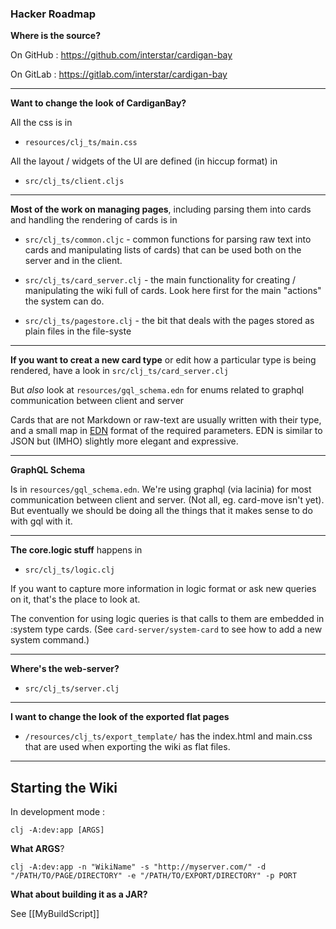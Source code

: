 ### Hacker Roadmap

**Where is the source?**

On GitHub : <https://github.com/interstar/cardigan-bay>

On GitLab : <https://gitlab.com/interstar/cardigan-bay>


----


**Want to change the look of CardiganBay?**

All the css is in 

* `resources/clj_ts/main.css`

All the layout / widgets of the UI are defined (in hiccup format) in 

* `src/clj_ts/client.cljs`


----


**Most of the work on managing pages**, including parsing them into cards and handling the rendering of cards is in

* `src/clj_ts/common.cljc` - common functions for parsing raw text into cards and manipulating lists of cards) that can be used both on the server and in the client.

* `src/clj_ts/card_server.clj` - the main functionality for creating / manipulating the wiki full of cards. Look here first for the main "actions" the system can do.

* `src/clj_ts/pagestore.clj` - the bit that deals with the pages stored as plain files in the file-syste


----

**If you want to creat a new card type** or edit how a particular type is being rendered, have a look in  `src/clj_ts/card_server.clj` 

But *also* look at `resources/gql_schema.edn` for enums related to graphql communication between client and server

Cards that are not Markdown or raw-text are usually written with their type, and a small map in [EDN](https://github.com/edn-format/edn) format of the required parameters. EDN is similar to JSON but (IMHO) slightly more elegant and expressive.  


----

**GraphQL Schema**

Is in `resources/gql_schema.edn`. We're using graphql (via lacinia) for most communication between client and server. (Not all, eg. card-move isn't yet). But eventually we should be doing all the things that it makes sense to do with gql with it.


----

**The core.logic stuff** happens in 

* `src/clj_ts/logic.clj` 

If you want to capture more information in logic format or ask new queries on it, that's the place to look at.

The convention for using logic queries is that calls to them are embedded in :system type cards. (See `card-server/system-card` to see how to add a new system command.)


----

**Where's the web-server?**

* `src/clj_ts/server.clj`


----
**I want to change the look of the exported flat pages**

* `/resources/clj_ts/export_template/` has the index.html and main.css that are used when exporting the wiki as flat files.


----

## Starting the Wiki

In development mode :

```
clj -A:dev:app [ARGS]
```
**What ARGS**?

```
clj -A:dev:app -n "WikiName" -s "http://myserver.com/" -d "/PATH/TO/PAGE/DIRECTORY" -e "/PATH/TO/EXPORT/DIRECTORY" -p PORT
```

**What about building it as a JAR?**

See [[MyBuildScript]]

